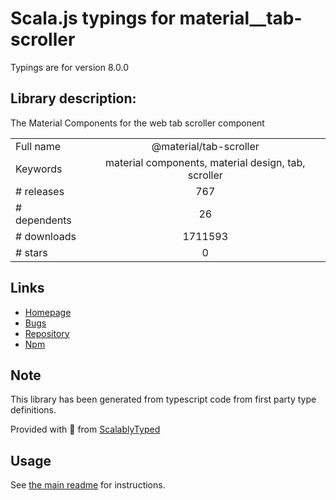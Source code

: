 
# Scala.js typings for material__tab-scroller

Typings are for version 8.0.0

## Library description:
The Material Components for the web tab scroller component

|                    |                 |
| ------------------ | :-------------: |
| Full name          | @material/tab-scroller |
| Keywords           | material components, material design, tab, scroller |
| # releases         | 767 |
| # dependents       | 26 |
| # downloads        | 1711593 |
| # stars            | 0 |

## Links
- [Homepage](https://github.com/material-components/material-components-web#readme)
- [Bugs](https://github.com/material-components/material-components-web/issues)
- [Repository](https://github.com/material-components/material-components-web)
- [Npm](https://www.npmjs.com/package/%40material%2Ftab-scroller)
    


## Note
This library has been generated from typescript code from first party type definitions.

Provided with :purple_heart: from [ScalablyTyped](https://github.com/oyvindberg/ScalablyTyped)

## Usage
See [the main readme](../../readme.md) for instructions.


